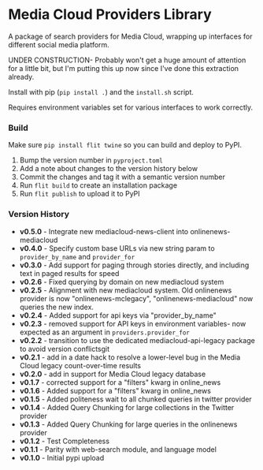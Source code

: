 Media Cloud Providers Library
=============================

A package of search providers for Media Cloud, wrapping up interfaces for different social media platform.

UNDER CONSTRUCTION- Probably won't get a huge amount of attention for a little bit, but I'm putting this 
up now since I've done this extraction already.

Install with pip (`pip install .`) and the `install.sh` script. 

Requires environment variables set for various interfaces to work correctly.


### Build

Make sure `pip install flit twine` so you can build and deploy to PyPI.

1. Bump the version number in `pyproject.toml`
2. Add a note about changes to the version history below
3. Commit the changes and tag it with a semantic version number
4. Run `flit build` to create an installation package
5. Run `flit publish` to upload it to PyPI

### Version History
* __v0.5.0__ - Integrate new mediacloud-news-client into onlinenews-mediacloud
* __v0.4.0__ - Specify custom base URLs via new string param to `provider_by_name` and `provider_for` 
* __v0.3.0__ - Add support for paging through stories directly, and including text in paged results for speed
* __v0.2.6__ - Fixed querying by domain on new mediacloud system
* __v0.2.5__ - Alignment with new mediacloud system. Old onlinenews provider is now "onlinenews-mclegacy", "onlinenews-mediacloud" now queries the new index.
* __v0.2.4__ - Added support for api keys via "provider_by_name"
* __v0.2.3__ - removed support for API keys in environment variables- now expected as an argument in `providers.provider_for`
* __v0.2.2__ - transition to use the dedicated mediacloud-api-legacy package to avoid version conflictsgit
* __v0.2.1__ - add in a date hack to resolve a lower-level bug in the Media Cloud legacy count-over-time results
* __v0.2.0__ - add in support for Media Cloud legacy database
* __v0.1.7__ - corrected support for a "filters" kwarg in online_news
* __v0.1.6__ - Added support for a "filters" kwarg in online_news
* __v0.1.5__ - Added politeness wait to all chunked queries in twitter provider
* __v0.1.4__ - Added Query Chunking for large collections in the Twitter provider
* __v0.1.3__ - Added Query Chunking for large queries in the onlinenews provider
* __v0.1.2__ - Test Completeness
* __v0.1.1__ - Parity with web-search module, and language model
* __v0.1.0__ - Initial pypi upload 
